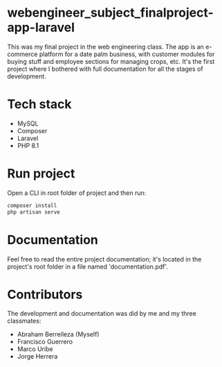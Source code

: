 # webengineer_subject_finalproject-app-laravel
This was my final project in the web engineering class. The app is an e-commerce platform for a date palm business, with customer modules for buying stuff and employee sections for managing crops, etc. It's the first project where I bothered with full documentation for all the stages of development.

# Tech stack
<ul>
  <li>MySQL</li>
  <li>Composer</li>
  <li>Laravel</li>
  <li>PHP 8.1</li>
</ul>

# Run project
Open a CLI in root folder of project and then run:

```sh
composer install
php artisan serve
```

# Documentation
Feel free to read the entire project documentation; it's located in the project's root folder in a file named 'documentation.pdf'.

# Contributors
The development and documentation was did by me and my three classmates:
<ul>
  <li>Abraham Berrelleza (Myself)</li>
  <li>Francisco Guerrero</li>
  <li>Marco Uribe</li>
  <li>Jorge Herrera</li>
</ul>
